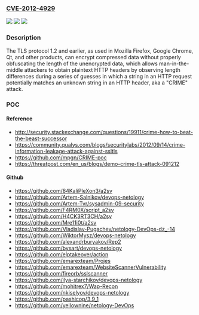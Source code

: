 ### [CVE-2012-4929](https://cve.mitre.org/cgi-bin/cvename.cgi?name=CVE-2012-4929)
![](https://img.shields.io/static/v1?label=Product&message=n%2Fa&color=blue)
![](https://img.shields.io/static/v1?label=Version&message=n%2Fa&color=blue)
![](https://img.shields.io/static/v1?label=Vulnerability&message=n%2Fa&color=brighgreen)

### Description

The TLS protocol 1.2 and earlier, as used in Mozilla Firefox, Google Chrome, Qt, and other products, can encrypt compressed data without properly obfuscating the length of the unencrypted data, which allows man-in-the-middle attackers to obtain plaintext HTTP headers by observing length differences during a series of guesses in which a string in an HTTP request potentially matches an unknown string in an HTTP header, aka a "CRIME" attack.

### POC

#### Reference
- http://security.stackexchange.com/questions/19911/crime-how-to-beat-the-beast-successor
- https://community.qualys.com/blogs/securitylabs/2012/09/14/crime-information-leakage-attack-against-ssltls
- https://github.com/mpgn/CRIME-poc
- https://threatpost.com/en_us/blogs/demo-crime-tls-attack-091212

#### Github
- https://github.com/84KaliPleXon3/a2sv
- https://github.com/Artem-Salnikov/devops-netology
- https://github.com/Artem-Tvr/sysadmin-09-security
- https://github.com/F4RM0X/script_a2sv
- https://github.com/H4CK3RT3CH/a2sv
- https://github.com/Mre11i0t/a2sv
- https://github.com/Vladislav-Pugachev/netology-DevOps-dz_-14
- https://github.com/WiktorMysz/devops-netology
- https://github.com/alexandrburyakov/Rep2
- https://github.com/bysart/devops-netology
- https://github.com/elptakeover/action
- https://github.com/emarexteam/Projes
- https://github.com/emarexteam/WebsiteScannerVulnerability
- https://github.com/fireorb/sslscanner
- https://github.com/ilya-starchikov/devops-netology
- https://github.com/mohitrex7/Wap-Recon
- https://github.com/nkiselyov/devops-netology
- https://github.com/pashicop/3.9_1
- https://github.com/yellownine/netology-DevOps

